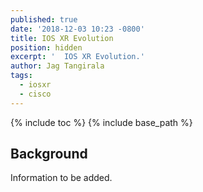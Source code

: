 ```yaml
---
published: true
date: '2018-12-03 10:23 -0800'
title: IOS XR Evolution
position: hidden
excerpt: '  IOS XR Evolution.'
author: Jag Tangirala
tags:
  - iosxr
  - cisco
---
```


{% include toc %}
{% include base_path %}

## Background

Information to be added. 
